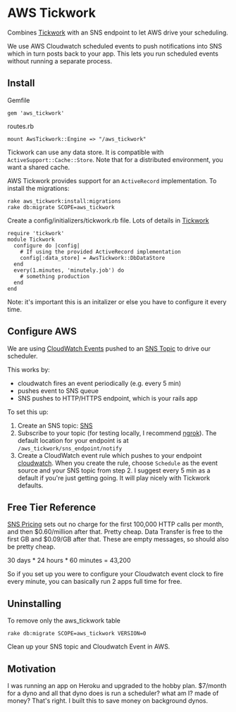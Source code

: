 AWS Tickwork
===============

Combines  [Tickwork](https://github.com/softwaregravy/tickwork) with an SNS endpoint to let AWS drive your scheduling.

We use AWS Cloudwatch scheduled events to push notifications into SNS which in turn posts back to your app. This lets you run scheduled events without running a separate process.

Install
-------------

Gemfile
```
gem 'aws_tickwork'
```

routes.rb
```
mount AwsTickwork::Engine => "/aws_tickwork"
```

Tickwork can use any data store. It is compatible with `ActiveSupport::Cache::Store`. 
Note that for a distributed environment, you want a shared cache. 

AWS Tickwork provides support for an `ActiveRecord` implementation. To install the migrations:

```
rake aws_tickwork:install:migrations
rake db:migrate SCOPE=aws_tickwork
```

Create a config/initializers/tickwork.rb file. Lots of details in [Tickwork](https://github.com/softwaregravy/tickwork)
```
require 'tickwork'
module Tickwork
  configure do |config|
    # If using the provided ActiveRecord implementation
    config[:data_store] = AwsTickwork::DbDataStore
  end
  every(1.minutes, 'minutely.job') do 
    # something production
  end
end
```
Note: it's important this is an initalizer or else you have to configure it every time.

Configure AWS
--------------

We are using [CloudWatch Events](http://docs.aws.amazon.com/AmazonCloudWatch/latest/DeveloperGuide/WhatIsCloudWatchEvents.html) pushed to an [SNS Topic](http://docs.aws.amazon.com/sns/latest/dg/SendMessageToHttp.html) to drive our scheduler.

This works by:
* cloudwatch fires an event periodically (e.g. every 5 min)
* pushes event to SNS queue
* SNS pushes to HTTP/HTTPS endpoint, which is your rails app

To set this up:

1. Create an SNS topic: [SNS](https://console.aws.amazon.com/sns/v2/home?region=us-east-1)
2. Subscribe to your topic (for testing locally, I recommend [ngrok](https://ngrok.com/)). The default location for your endpoint is at `/aws_tickwork/sns_endpoint/notify`
3. Create a CloudWatch event rule which pushes to your endpoint [cloudwatch](https://console.aws.amazon.com/cloudwatch/home). When you create the rule, choose `Schedule` as the event source and your SNS topic from step 2. I suggest every 5 min as a default if you're just getting going. It will play nicely with Tickwork defaults. 

Free Tier Reference
-------------------

[SNS Pricing](https://aws.amazon.com/sns/pricing/) sets out no charge for the first 100,000 HTTP calls per month, and then $0.60/million after that. Pretty cheap. Data Transfer is free to the first GB and $0.09/GB after that. These are empty messages, so should also be pretty cheap. 

30 days * 24 hours * 60 minutes = 43,200

So if you set up you were to configure your Cloudwatch event clock to fire every minute, you can basically run 2 apps full time for free.

Uninstalling
-------------

To remove only the aws_tickwork table
```
rake db:migrate SCOPE=aws_tickwork VERSION=0
```

Clean up your SNS topic and Cloudwatch Event in AWS.

Motivation
-------------

I was running an app on Heroku and upgraded to the hobby plan. $7/month for a dyno and all that dyno does is run a scheduler? what am I? made of money?  That's right. I built this to save money on background dynos. 

